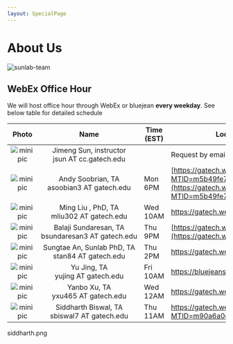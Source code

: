 ```yaml
---
layout: SpecialPage
---
```

# About Us

<!--[sunlab-team](images/avatar/aboutus.jpg "Sunlab team")-->

![sunlab-team](images/avatar/aboutus.jpg "Sunlab team")

## WebEx Office Hour

We will host office hour through WebEx or bluejean **every weekday**. See below table for detailed schedule

| Photo| Name|Time (EST)             | Location or Web Link |
| :-------------: | :-------------: | ---------------- | --------------------------------------------------------------------------------------|
|![minipic](images/avatar/Jimeng.png)   |  Jimeng Sun, instructor jsun<span style="display:none">hello</span>&nbsp;AT<span style="display:none">world</span>&nbsp;cc.gatech.edu     |      |       Request by email         |
|![minipic](images/avatar/andys.png )| Andy Soobrian, TA asoobian3<span style="display:none">hello</span>&nbsp;AT<span style="display:none">world</span>&nbsp;gatech.edu| Mon 6PM | [https://gatech.webex.com/gatech/j.php?MTID=m5b49fe73fec154663176adf45f7b6afd](https://gatech.webex.com/gatech/j.php?MTID=m5b49fe73fec154663176adf45f7b6afd)
|![minipic](images/avatar/MingLiu.jpg) | Ming Liu , PhD,  TA mliu302<span style="display:none">hello</span>&nbsp;AT<span style="display:none">world</span>&nbsp;gatech.edu| Wed 10AM |<https://gatech.webex.com/meet/mliu302>
|![minipic](images/avatar/Balaji.png) |     Balaji Sundaresan, TA bsundaresan3<span style="display:none">hello</span>&nbsp;AT<span style="display:none">world</span>&nbsp;gatech.edu | Thu 9PM | [https://gatech.webex.com/meet/bsundaresan3](https://gatech.webex.com/meet/bsundaresan3)
|![minipic](images/avatar/SungtaeAn.jpg) | Sungtae An, Sunlab PhD,  TA  stan84<span style="display:none">hello</span>&nbsp;AT<span style="display:none">world</span>&nbsp;gatech.edu| Thu 2PM | <https://gatech.webex.com/meet/san37>
|![minipic](images/avatar/YuJing.jpg) | Yu Jing,  TA yujing<span style="display:none">hello</span>&nbsp;AT<span style="display:none">world</span>&nbsp;gatech.edu| Fri 10AM | <https://bluejeans.com/3485734294>
|![minipic](images/avatar/yanbo.png) | Yanbo Xu,  TA yxu465<span style="display:none">hello</span>&nbsp;AT<span style="display:none">world</span>&nbsp;gatech.edu| Wed 12AM | <https://gatech.webex.com/meet/yxu465>
|![minipic](images/avatar/yanbo.png) | Siddharth Biswal,  TA sbiswal7<span style="display:none">hello</span>&nbsp;AT<span style="display:none">world</span>&nbsp;gatech.edu| Thu 11AM | <https://gatech.webex.com/gatech/j.php?MTID=m90a6a0cc5ccfe87f3c15a6a578cfb068>
siddharth.png